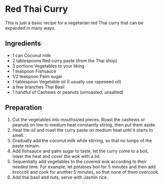 # Red Thai Curry  
This is just a basic recipe for a vegetarian red Thai curry that can be expanded in many ways.


## Ingredients

* 1 can Coconut milk
* 2 tablespoons Red curry paste (from the Thai shop)
* 3 portions Vegetables to your liking
* 1 teaspoon Fishsauce
* 1/2 teaspoon Palm sugar
* 1 tablespoon Vegetable oil (I usually use rapeseed oil)
* a few branches Thai Basil
* 1 handful of Cashews or peanuts (unroasted, unsalted)


## Preparation

1. Cut the vegetables into mouthsized pieces. Roast the cashews or peanuts on low to medium heat constantly stiring, then put them aside. 
2. Heat the oil and roast the curry paste on medium heat until it starts to smell.
3. Gradually add the coconut milk while stirring, so that no lumps of the paste remain.
4. Add fishsauce and palm sugar to taste, let the curry come to a boil, lower the heat and cover the wok with a lid.
5. Sequentially add vegetables to the covered wok according to their needed time. For example, let potatoes boil for 5 minutes and then add broccoli and cook for another 5 minutes, so that none of them overcook.
6. Add thai basil and nuts, serve with Jasmin rice.

